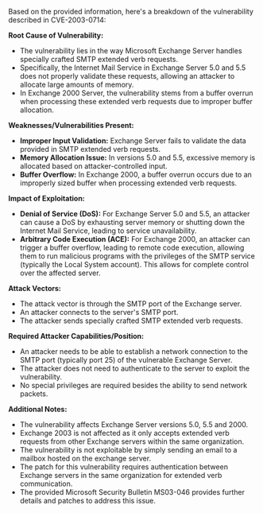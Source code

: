 Based on the provided information, here's a breakdown of the vulnerability described in CVE-2003-0714:

**Root Cause of Vulnerability:**

- The vulnerability lies in the way Microsoft Exchange Server handles specially crafted SMTP extended verb requests.
- Specifically, the Internet Mail Service in Exchange Server 5.0 and 5.5 does not properly validate these requests, allowing an attacker to allocate large amounts of memory.
- In Exchange 2000 Server, the vulnerability stems from a buffer overrun when processing these extended verb requests due to improper buffer allocation.

**Weaknesses/Vulnerabilities Present:**

- **Improper Input Validation:** Exchange Server fails to validate the data provided in SMTP extended verb requests.
- **Memory Allocation Issue:** In versions 5.0 and 5.5, excessive memory is allocated based on attacker-controlled input.
- **Buffer Overflow:** In Exchange 2000, a buffer overrun occurs due to an improperly sized buffer when processing extended verb requests.

**Impact of Exploitation:**

- **Denial of Service (DoS):** For Exchange Server 5.0 and 5.5, an attacker can cause a DoS by exhausting server memory or shutting down the Internet Mail Service, leading to service unavailability.
- **Arbitrary Code Execution (ACE):** For Exchange 2000, an attacker can trigger a buffer overflow, leading to remote code execution, allowing them to run malicious programs with the privileges of the SMTP service (typically the Local System account). This allows for complete control over the affected server.

**Attack Vectors:**

- The attack vector is through the SMTP port of the Exchange server.
- An attacker connects to the server's SMTP port.
- The attacker sends specially crafted SMTP extended verb requests.

**Required Attacker Capabilities/Position:**

- An attacker needs to be able to establish a network connection to the SMTP port (typically port 25) of the vulnerable Exchange Server.
- The attacker does not need to authenticate to the server to exploit the vulnerability.
- No special privileges are required besides the ability to send network packets.

**Additional Notes:**

- The vulnerability affects Exchange Server versions 5.0, 5.5 and 2000.
- Exchange 2003 is not affected as it only accepts extended verb requests from other Exchange servers within the same organization.
- The vulnerability is not exploitable by simply sending an email to a mailbox hosted on the exchange server.
- The patch for this vulnerability requires authentication between Exchange servers in the same organization for extended verb communication.
- The provided Microsoft Security Bulletin MS03-046 provides further details and patches to address this issue.